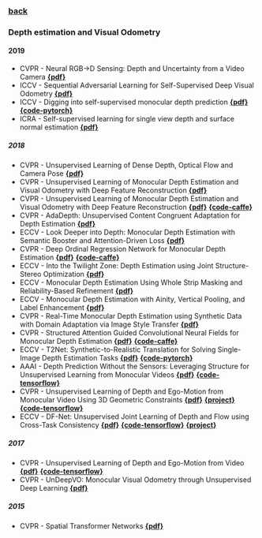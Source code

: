 ### [back](README.md)

### Depth estimation and Visual Odometry
#### 2019
- CVPR - Neural RGB→D Sensing: Depth and Uncertainty from a Video Camera [**{pdf}**](https://arxiv.org/pdf/1901.02571.pdf) 
- ICCV - Sequential Adversarial Learning for Self-Supervised Deep Visual Odometry [**{pdf}**](https://arxiv.org/abs/1908.08704v1)
- ICCV - Digging into self-supervised monocular depth prediction  [**{pdf}**](https://arxiv.org/pdf/1806.01260.pdf) [**{code-pytorch}**](https://github.com/nianticlabs/monodepth2)
- ICRA - Self-supervised
learning for single view depth and surface normal estimation  [**{pdf}**](https://arxiv.org/pdf/1903.00112.pdf)

##### 2018
- CVPR - Unsupervised Learning of Dense Depth, Optical Flow and Camera Pose [**{pdf}**](http://openaccess.thecvf.com/content_cvpr_2018/papers/Yin_GeoNet_Unsupervised_Learning_CVPR_2018_paper.pdf)
- CVPR - Unsupervised Learning of Monocular Depth Estimation and Visual Odometry with Deep Feature Reconstruction [**{pdf}**](https://arxiv.org/abs/1803.03893) 
- CVPR - Unsupervised Learning of Monocular Depth Estimation and Visual Odometry with Deep Feature Reconstruction [**{pdf}**](https://arxiv.org/abs/1803.03893) [**{code-caffe}**](https://github.com/Huangying-Zhan/Depth-VO-Feat)
- CVPR - AdaDepth: Unsupervised Content Congruent Adaptation for Depth Estimation [**{pdf}**](http://openaccess.thecvf.com/content_cvpr_2018/CameraReady/2583.pdf)
- ECCV - Look Deeper into Depth: Monocular Depth Estimation with Semantic Booster and Attention-Driven Loss [**{pdf}**](http://www.cs.cityu.edu.hk/~rynson/papers/eccv18b.pdf)
- CVPR - Deep Ordinal Regression Network for Monocular Depth Estimation [**{pdf}**](https://arxiv.org/pdf/1806.02446.pdf) [**{code-caffe}**](https://github.com/hufu6371/DORN)
- ECCV - Into the Twilight Zone: Depth Estimation using Joint Structure-Stereo Optimization [**{pdf}**](http://openaccess.thecvf.com/content_ECCV_2018/papers/Aashish_Sharma_Into_the_Twilight_ECCV_2018_paper.pdf)
- ECCV - Monocular Depth Estimation Using Whole Strip Masking and Reliability-Based Refinement [**{pdf}**](http://openaccess.thecvf.com/content_ECCV_2018/papers/Minhyeok_Heo_Monocular_Depth_Estimation_ECCV_2018_paper.pdf)
- ECCV - Monocular Depth Estimation with Ainity, Vertical Pooling, and Label Enhancement [**{pdf}**](http://openaccess.thecvf.com/content_ECCV_2018/papers/YuKang_Gan_Monocular_Depth_Estimation_ECCV_2018_paper.pdf)
- CVPR - Real-Time Monocular Depth Estimation using Synthetic Data with Domain Adaptation via Image Style Transfer [**{pdf}**](http://breckon.eu/toby/publications/papers/abarghouei18monocular.pdf)
- CVPR - Structured Attention Guided Convolutional Neural Fields for Monocular Depth Estimation [**{pdf}**](http://openaccess.thecvf.com/content_cvpr_2018/papers/Xu_Structured_Attention_Guided_CVPR_2018_paper.pdf) [**{code-caffe}**](https://github.com/danxuhk/StructuredAttentionDepthEstimation)
- ECCV - T2Net: Synthetic-to-Realistic Translation for Solving Single-Image Depth Estimation Tasks [**{pdf}**](https://arxiv.org/pdf/1808.01454.pdf) [**{code-pytorch}**](https://github.com/lyndonzheng/Synthetic2Realistic)
- AAAI - Depth Prediction Without the Sensors: Leveraging Structure for Unsupervised Learning from Monocular Videos [**{pdf}**](https://arxiv.org/pdf/1811.06152.pdf) [**{code-tensorflow}**](https://github.com/tensorflow/models/tree/master/research/struct2depth)
- CVPR - Unsupervised Learning of Depth and Ego-Motion from Monocular Video Using 3D Geometric Constraints [**{pdf}**](http://openaccess.thecvf.com/content_cvpr_2018/papers/Mahjourian_Unsupervised_Learning_of_CVPR_2018_paper.pdf) [**{project}**](https://sites.google.com/view/vid2depth) [**{code-tensorflow}**](https://github.com/tensorflow/models/tree/master/research/vid2depth)
- ECCV - DF-Net: Unsupervised Joint Learning of Depth and Flow using Cross-Task Consistency [**{pdf}**](https://arxiv.org/abs/1809.01649) [**{code-tensorflow}**](https://github.com/vt-vl-lab/DF-Net) [**{project}**](http://yuliang.vision/DF-Net/)

##### 2017
- CVPR - Unsupervised Learning of Depth and Ego-Motion from Video [**{pdf}**](http://openaccess.thecvf.com/content_cvpr_2017/papers/Zhou_Unsupervised_Learning_of_CVPR_2017_paper.pdf) [**{code-tensorflow}**](https://github.com/tinghuiz/SfMLearner)
- CVPR - UnDeepVO: Monocular Visual Odometry through Unsupervised Deep Learning [**{pdf}**](http://adsabs.harvard.edu/abs/2017arXiv170906841L)


##### 2015
- CVPR - Spatial Transformer Networks [**{pdf}**](http://adsabs.harvard.edu/abs/2015arXiv150602025J)